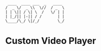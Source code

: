 ```
 ____  ____ ___  _   ____
/  _ \/  _ \\  \//  / _  \
| | \|| / \| \  /   \/ | |
| |_/|| |-|| / /       | |
\____/\_/ \|/_/        \_/

```
# Custom Video Player
